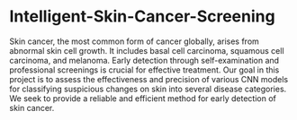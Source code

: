 # Intelligent-Skin-Cancer-Screening

Skin cancer, the most common form of cancer globally, arises from abnormal skin cell growth. It includes basal cell carcinoma, squamous cell carcinoma, and melanoma. Early detection through self-examination and professional screenings is crucial for effective treatment. 
Our goal in this project is to assess the effectiveness and precision of various CNN models for classifying suspicious changes on skin into several disease categories. We seek to provide a reliable and efficient method for early detection of skin cancer.

